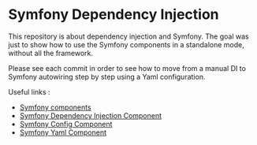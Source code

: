 # Symfony Dependency Injection

This repository is about dependency injection and Symfony. The goal was just to show how to use the Symfony components in a standalone mode, without all the framework.

Please see each commit in order to see how to move from a manual DI to Symfony autowiring step by step using a Yaml configuration.

Useful links : 
- [Symfony components](https://symfony.com/components)
- [Symfony Dependency Injection Component](https://symfony.com/components/DependencyInjection)
- [Symfony Config Component](https://symfony.com/components/Config)
- [Symfony Yaml Component](https://symfony.com/components/Yaml)